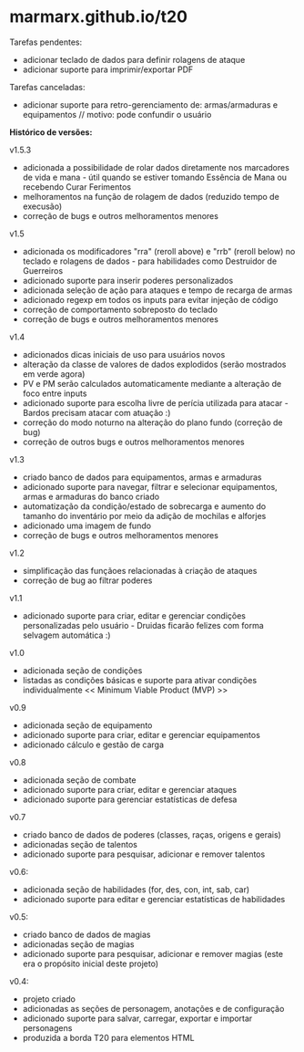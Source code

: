 # marmarx.github.io/t20

Tarefas pendentes:
- adicionar teclado de dados para definir rolagens de ataque
- adicionar suporte para imprimir/exportar PDF

Tarefas canceladas:
- adicionar suporte para retro-gerenciamento de: armas/armaduras e equipamentos // motivo: pode confundir o usuário

<b>Histórico de versões:</b>

v1.5.3
- adicionada a possibilidade de rolar dados diretamente nos marcadores de vida e mana - útil quando se estiver tomando Essência de Mana ou recebendo Curar Ferimentos
- melhoramentos na função de rolagem de dados (reduzido tempo de execusão)
- correção de bugs e outros melhoramentos menores

v1.5
- adicionada os modificadores "rra" (reroll above) e "rrb" (reroll below) no teclado e rolagens de dados - para habilidades como Destruidor de Guerreiros
- adicionado suporte para inserir poderes personalizados
- adicionada seleção de ação para ataques e tempo de recarga de armas
- adicionado regexp em todos os inputs para evitar injeção de código
- correção de comportamento sobreposto do teclado
- correção de bugs e outros melhoramentos menores

v1.4
- adicionados dicas iniciais de uso para usuários novos
- alteração da classe de valores de dados explodidos (serão mostrados em verde agora)
- PV e PM serão calculados automaticamente mediante a alteração de foco entre inputs
- adicionado suporte para escolha livre de perícia utilizada para atacar - Bardos precisam atacar com atuação :)
- correção do modo noturno na alteração do plano fundo (correção de bug)
- correção de outros bugs e outros melhoramentos menores

v1.3
- criado banco de dados para equipamentos, armas e armaduras
- adicionado suporte para navegar, filtrar e selecionar equipamentos, armas e armaduras do banco criado
- automatização da condição/estado de sobrecarga e aumento do tamanho do inventário por meio da adição de mochilas e alforjes
- adicionado uma imagem de fundo
- correção de bugs e outros melhoramentos menores

v1.2
- simplificação das funçãoes relacionadas à criação de ataques
- correção de bug ao filtrar poderes

v1.1
- adicionado suporte para criar, editar e gerenciar condições personalizadas pelo usuário - Druidas ficarão felizes com forma selvagem automática :)

v1.0
- adicionada seção de condições
- listadas as condições básicas e suporte para ativar condições individualmente << Minimum Viable Product (MVP) >>

v0.9
- adicionada seção de equipamento
- adicionado suporte para criar, editar e gerenciar equipamentos
- adicionado cálculo e gestão de carga

v0.8
- adicionada seção de combate
- adicionado suporte para criar, editar e gerenciar ataques
- adicionado suporte para gerenciar estatísticas de defesa

v0.7
- criado banco de dados de poderes (classes, raças, origens e gerais)
- adicionadas seção de talentos
- adicionado suporte para pesquisar, adicionar e remover talentos

v0.6:
- adicionada seção de habilidades (for, des, con, int, sab, car)
- adicionado suporte para editar e gerenciar estatísticas de habilidades

v0.5:
- criado banco de dados de magias
- adicionadas seção de magias
- adicionado suporte para pesquisar, adicionar e remover magias (este era o propósito inicial deste projeto)

v0.4:
- projeto criado
- adicionadas as seções de personagem, anotações e de configuração
- adicionado suporte para salvar, carregar, exportar e importar personagens
- produzida a borda T20 para elementos HTML
